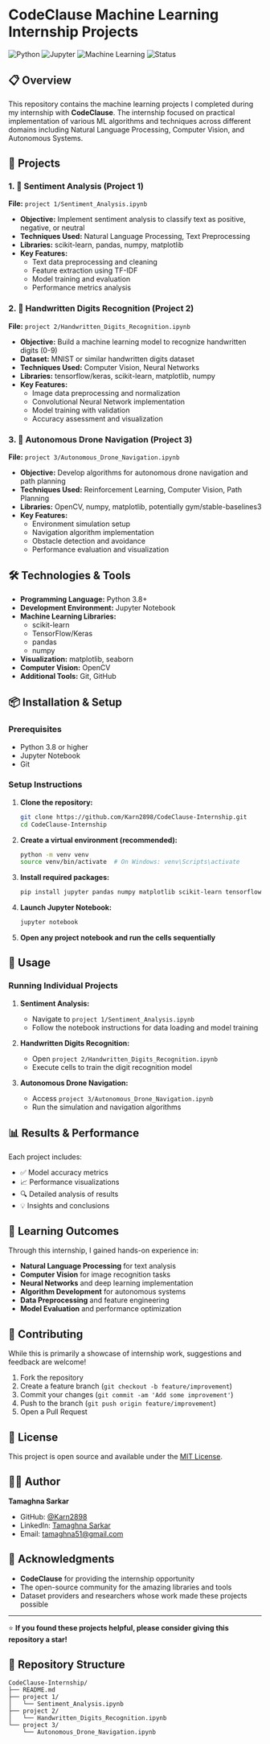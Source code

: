 # CodeClause Machine Learning Internship Projects

![Python](https://img.shields.io/badge/Python-3.8+-blue.svg)
![Jupyter](https://img.shields.io/badge/Jupyter-Notebook-orange.svg)
![Machine Learning](https://img.shields.io/badge/Machine%20Learning-Projects-green.svg)
![Status](https://img.shields.io/badge/Status-Completed-success.svg)

## 📋 Overview

This repository contains the machine learning projects I completed during my internship with **CodeClause**. The internship focused on practical implementation of various ML algorithms and techniques across different domains including Natural Language Processing, Computer Vision, and Autonomous Systems.

## 🚀 Projects

### 1. 📝 Sentiment Analysis (Project 1)
**File:** `project 1/Sentiment_Analysis.ipynb`

- **Objective:** Implement sentiment analysis to classify text as positive, negative, or neutral
- **Techniques Used:** Natural Language Processing, Text Preprocessing
- **Libraries:** scikit-learn, pandas, numpy, matplotlib
- **Key Features:**
  - Text data preprocessing and cleaning
  - Feature extraction using TF-IDF
  - Model training and evaluation
  - Performance metrics analysis

### 2. 🔢 Handwritten Digits Recognition (Project 2)
**File:** `project 2/Handwritten_Digits_Recognition.ipynb`

- **Objective:** Build a machine learning model to recognize handwritten digits (0-9)
- **Dataset:** MNIST or similar handwritten digits dataset
- **Techniques Used:** Computer Vision, Neural Networks
- **Libraries:** tensorflow/keras, scikit-learn, matplotlib, numpy
- **Key Features:**
  - Image data preprocessing and normalization
  - Convolutional Neural Network implementation
  - Model training with validation
  - Accuracy assessment and visualization

### 3. 🚁 Autonomous Drone Navigation (Project 3)
**File:** `project 3/Autonomous_Drone_Navigation.ipynb`

- **Objective:** Develop algorithms for autonomous drone navigation and path planning
- **Techniques Used:** Reinforcement Learning, Computer Vision, Path Planning
- **Libraries:** OpenCV, numpy, matplotlib, potentially gym/stable-baselines3
- **Key Features:**
  - Environment simulation setup
  - Navigation algorithm implementation
  - Obstacle detection and avoidance
  - Performance evaluation and visualization

## 🛠️ Technologies & Tools

- **Programming Language:** Python 3.8+
- **Development Environment:** Jupyter Notebook
- **Machine Learning Libraries:**
  - scikit-learn
  - TensorFlow/Keras
  - pandas
  - numpy
- **Visualization:** matplotlib, seaborn
- **Computer Vision:** OpenCV
- **Additional Tools:** Git, GitHub

## 📦 Installation & Setup

### Prerequisites
- Python 3.8 or higher
- Jupyter Notebook
- Git

### Setup Instructions

1. **Clone the repository:**
   ```bash
   git clone https://github.com/Karn2898/CodeClause-Internship.git
   cd CodeClause-Internship
   ```

2. **Create a virtual environment (recommended):**
   ```bash
   python -m venv venv
   source venv/bin/activate  # On Windows: venv\Scripts\activate
   ```

3. **Install required packages:**
   ```bash
   pip install jupyter pandas numpy matplotlib scikit-learn tensorflow opencv-python seaborn
   ```

4. **Launch Jupyter Notebook:**
   ```bash
   jupyter notebook
   ```

5. **Open any project notebook and run the cells sequentially**

## 🚀 Usage

### Running Individual Projects

1. **Sentiment Analysis:**
   - Navigate to `project 1/Sentiment_Analysis.ipynb`
   - Follow the notebook instructions for data loading and model training

2. **Handwritten Digits Recognition:**
   - Open `project 2/Handwritten_Digits_Recognition.ipynb`
   - Execute cells to train the digit recognition model

3. **Autonomous Drone Navigation:**
   - Access `project 3/Autonomous_Drone_Navigation.ipynb`
   - Run the simulation and navigation algorithms

## 📊 Results & Performance

Each project includes:
- ✅ Model accuracy metrics
- 📈 Performance visualizations
- 🔍 Detailed analysis of results
- 💡 Insights and conclusions

## 🎯 Learning Outcomes

Through this internship, I gained hands-on experience in:
- **Natural Language Processing** for text analysis
- **Computer Vision** for image recognition tasks
- **Neural Networks** and deep learning implementation
- **Algorithm Development** for autonomous systems
- **Data Preprocessing** and feature engineering
- **Model Evaluation** and performance optimization

## 🤝 Contributing

While this is primarily a showcase of internship work, suggestions and feedback are welcome!

1. Fork the repository
2. Create a feature branch (`git checkout -b feature/improvement`)
3. Commit your changes (`git commit -am 'Add some improvement'`)
4. Push to the branch (`git push origin feature/improvement`)
5. Open a Pull Request

## 📄 License

This project is open source and available under the [MIT License](LICENSE).

## 👨‍💻 Author

**Tamaghna Sarkar**
- GitHub: [@Karn2898](https://github.com/Karn2898)
- LinkedIn: [Tamaghna Sarkar](https://www.linkedin.com/in/tamaghna-sarkar-20a9a5295/)
- Email: tamaghna51@gmail.com

## 🙏 Acknowledgments

- **CodeClause** for providing the internship opportunity
- The open-source community for the amazing libraries and tools
- Dataset providers and researchers whose work made these projects possible

---

⭐ **If you found these projects helpful, please consider giving this repository a star!**

## 📂 Repository Structure
```
CodeClause-Internship/
├── README.md
├── project 1/
│   └── Sentiment_Analysis.ipynb
├── project 2/
│   └── Handwritten_Digits_Recognition.ipynb
└── project 3/
    └── Autonomous_Drone_Navigation.ipynb
```